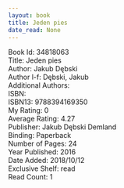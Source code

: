 ```yaml
---
layout: book
title: Jeden pies
date_read: None
---
```


Book Id: 34818063<br />
Title: Jeden pies<br />
Author: Jakub Dębski<br />
Author l-f: Dębski, Jakub<br />
Additional Authors: <br />
ISBN: <br />
ISBN13: 9788394169350<br />
My Rating: 0<br />
Average Rating: 4.27<br />
Publisher: Jakub Dębski Demland<br />
Binding: Paperback<br />
Number of Pages: 24<br />
Year Published: 2016<br />
Date Added: 2018/10/12<br />
Exclusive Shelf: read<br />
Read Count: 1<br />

